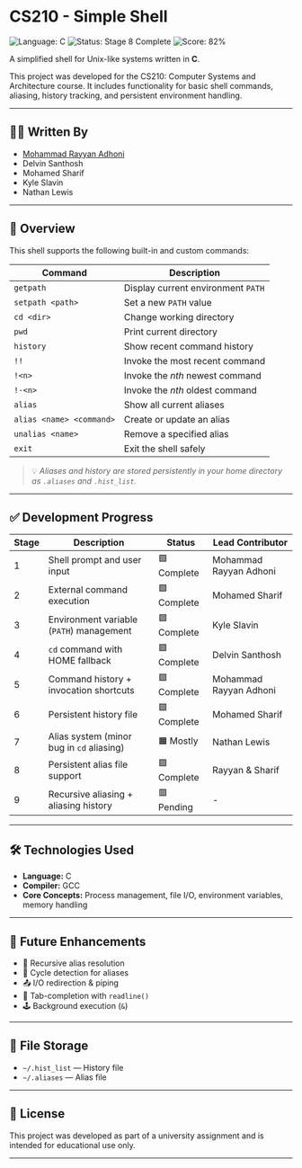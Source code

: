 # CS210 - Simple Shell

![Language: C](https://img.shields.io/badge/language-C-blue)
![Status: Stage 8 Complete](https://img.shields.io/badge/status-Stage%208-brightgreen)
![Score: 82%](https://img.shields.io/badge/Score-82%25-blueviolet)

A simplified shell for Unix-like systems written in **C**.

This project was developed for the CS210: Computer Systems and Architecture course. It includes functionality for basic shell commands, aliasing, history tracking, and persistent environment handling.

---

## 👨‍💻 Written By

- [Mohammad Rayyan Adhoni](https://github.com/MoRayyan107)
- Delvin Santhosh
- Mohamed Sharif
- Kyle Slavin
- Nathan Lewis

---

## 📄 Overview

This shell supports the following built-in and custom commands:

| **Command**              | **Description**                    |
| ------------------------ | ---------------------------------- |
| `getpath`                | Display current environment `PATH` |
| `setpath <path>`         | Set a new `PATH` value             |
| `cd <dir>`               | Change working directory           |
| `pwd`                    | Print current directory            |
| `history`                | Show recent command history        |
| `!!`                     | Invoke the most recent command     |
| `!<n>`                   | Invoke the *nth* newest command    |
| `!-<n>`                  | Invoke the *nth* oldest command    |
| `alias`                  | Show all current aliases           |
| `alias <name> <command>` | Create or update an alias          |
| `unalias <name>`         | Remove a specified alias           |
| `exit`                   | Exit the shell safely              |

> 💡 *Aliases and history are stored persistently in your home directory as `.aliases` and `.hist_list`.*

---

## ✅ Development Progress

| Stage | Description                               | Status      | Lead Contributor       |
| ----- | ----------------------------------------- | ----------- | ---------------------- |
| 1     | Shell prompt and user input               | 🟩 Complete | Mohammad Rayyan Adhoni |
| 2     | External command execution                | 🟩 Complete | Mohamed Sharif         |
| 3     | Environment variable (`PATH`) management  | 🟩 Complete | Kyle Slavin            |
| 4     | `cd` command with HOME fallback           | 🟩 Complete | Delvin Santhosh        |
| 5     | Command history + invocation shortcuts    | 🟩 Complete | Mohammad Rayyan Adhoni |
| 6     | Persistent history file                   | 🟩 Complete | Mohamed Sharif         |
| 7     | Alias system (minor bug in `cd` aliasing) | 🟧 Mostly   | Nathan Lewis           |
| 8     | Persistent alias file support             | 🟩 Complete | Rayyan & Sharif        |
| 9     | Recursive aliasing + aliasing history     | 🟥 Pending  | -                      |
---

## 🛠️ Technologies Used

- **Language:** C
- **Compiler:** GCC
- **Core Concepts:** Process management, file I/O, environment variables, memory handling

---

## 🔮 Future Enhancements

- 🔁 Recursive alias resolution
- 🔄 Cycle detection for aliases
- 📤 I/O redirection & piping
- 🧠 Tab-completion with `readline()`
- 🕹 Background execution (`&`)

---

## 📁 File Storage

- `~/.hist_list` — History file
- `~/.aliases` — Alias file

---

## 📜 License

This project was developed as part of a university assignment and is intended for educational use only.

---
